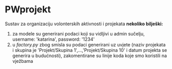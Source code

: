 # PWprojekt
Sustav za organizaciju volonterskih aktivnosti i projekata
**nekoliko bilješki:**
1. za modele su generirani podaci koji su vidljivi u admin sučelju, username: 'katarina', password: '1234'
2. u _factory.py_ zbog smisla su podaci generirani uz uvjete (naziv projekata i skupina je 'Projekt/Skupina 1',...,'Projekt/Skupina 10' i datum projekta se generira u budućnosti), zakomentirane su linije koda koje smo koristili na vježbama
